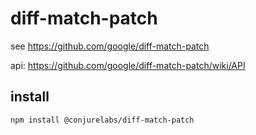 # diff-match-patch

see https://github.com/google/diff-match-patch

api: https://github.com/google/diff-match-patch/wiki/API

## install

```sh
npm install @conjurelabs/diff-match-patch
```
